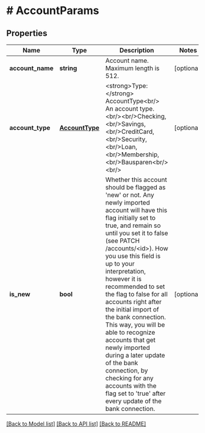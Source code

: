# # AccountParams

## Properties

Name | Type | Description | Notes
------------ | ------------- | ------------- | -------------
**account_name** | **string** | Account name. Maximum length is 512. | [optional]
**account_type** | [**AccountType**](AccountType.md) | &lt;strong&gt;Type:&lt;/strong&gt; AccountType&lt;br/&gt; An account type.&lt;br/&gt;&lt;br/&gt;Checking,&lt;br/&gt;Savings,&lt;br/&gt;CreditCard,&lt;br/&gt;Security,&lt;br/&gt;Loan,&lt;br/&gt;Membership,&lt;br/&gt;Bausparen&lt;br/&gt;&lt;br/&gt; | [optional]
**is_new** | **bool** | Whether this account should be flagged as &#39;new&#39; or not. Any newly imported account will have this flag initially set to true, and remain so until you set it to false (see PATCH /accounts/&lt;id&gt;). How you use this field is up to your interpretation, however it is recommended to set the flag to false for all accounts right after the initial import of the bank connection. This way, you will be able to recognize accounts that get newly imported during a later update of the bank connection, by checking for any accounts with the flag set to &#39;true&#39; after every update of the bank connection. | [optional]

[[Back to Model list]](../../README.md#models) [[Back to API list]](../../README.md#endpoints) [[Back to README]](../../README.md)
